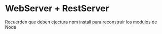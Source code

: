 # WebServer + RestServer

Recuerden que deben ejectura npm install para reconstruir los modulos de Node